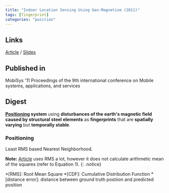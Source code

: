 ```yaml
---
title: "Indoor Location Sensing Using Geo-Magnetism (2011)"
tags: [fingerprint]
categories: "position"
---
```


## Links
[Article][article_link]
/
[Slides](https://sigmobile.org/mobisys/2011/slides/magnetism.pdf)

## Published in
MobiSys '11 Proceedings of the 9th international conference on Mobile systems, applications, and services

## Digest
**[Positioning](#positioning) system** using **disturbances of the earth's magnetic field caused by structural steel elements** as **fingerprints** that are **spatially varying** but **temporally stable**.

### Positioning
Least RMS based Nearest Neighborhood.

**Note:** [Article](article_link) uses RMS a lot, however it does not calculate arithmetic mean of the squares (refer to Equation 1).
{: .notice}

[article_link]: https://www.media.mit.edu/speech/papers/2011/positioning.systems.pdf

*[RMS]: Root Mean Square
*[CDF]: Cumulative Distribution Function
*[distance error]: distance between ground truth postiion and predicted position